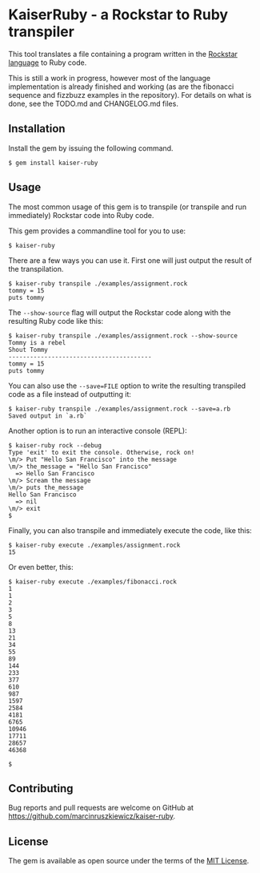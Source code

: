 # KaiserRuby - a Rockstar to Ruby transpiler

This tool translates a file containing a program written in the [Rockstar language](https://github.com/dylanbeattie/rockstar) to Ruby code.

This is still a work in progress, however most of the language implementation is already finished and working (as are the fibonacci sequence and fizzbuzz examples in the repository). For details on what is done, see the TODO.md and CHANGELOG.md files.

## Installation

Install the gem by issuing the following command.

```
$ gem install kaiser-ruby
```

## Usage

The most common usage of this gem is to transpile (or transpile and run immediately) Rockstar code into Ruby code.

This gem provides a commandline tool for you to use:

```
$ kaiser-ruby
```

There are a few ways you can use it. First one will just output the result of the transpilation.

```
$ kaiser-ruby transpile ./examples/assignment.rock
tommy = 15
puts tommy

```

The `--show-source` flag will output the Rockstar code along with the resulting Ruby code like this:

```
$ kaiser-ruby transpile ./examples/assignment.rock --show-source
Tommy is a rebel
Shout Tommy
----------------------------------------
tommy = 15
puts tommy

```

You can also use the `--save=FILE` option to write the resulting transpiled code as a file instead of outputting it:

```
$ kaiser-ruby transpile ./examples/assignment.rock --save=a.rb
Saved output in `a.rb`

```

Another option is to run an interactive console (REPL):

```
$ kaiser-ruby rock --debug
Type 'exit' to exit the console. Otherwise, rock on!
\m/> Put "Hello San Francisco" into the message
\m/> the_message = "Hello San Francisco"
  => Hello San Francisco
\m/> Scream the message
\m/> puts the_message
Hello San Francisco
  => nil
\m/> exit
$
```

Finally, you can also transpile and immediately execute the code, like this:

```
$ kaiser-ruby execute ./examples/assignment.rock
15

```

Or even better, this:

```
$ kaiser-ruby execute ./examples/fibonacci.rock
1
1
2
3
5
8
13
21
34
55
89
144
233
377
610
987
1597
2584
4181
6765
10946
17711
28657
46368

$
```

## Contributing

Bug reports and pull requests are welcome on GitHub at https://github.com/marcinruszkiewicz/kaiser-ruby.

## License

The gem is available as open source under the terms of the [MIT License](https://opensource.org/licenses/MIT).

